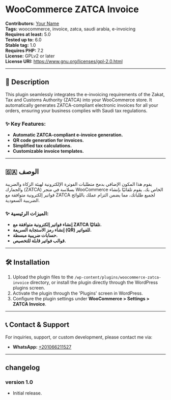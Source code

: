 
# WooCommerce ZATCA Invoice

**Contributors:** [Your Name](https://your-profile-link.com)  
**Tags:** woocommerce, invoice, zatca, saudi arabia, e-invoicing  
**Requires at least:** 5.0  
**Tested up to:** 6.0  
**Stable tag:** 1.0  
**Requires PHP:** 7.2  
**License:** GPLv2 or later  
**License URI:** https://www.gnu.org/licenses/gpl-2.0.html  

---

## 🚀 Description

This plugin seamlessly integrates the e-invoicing requirements of the Zakat, Tax and Customs Authority (ZATCA) into your WooCommerce store. It automatically generates ZATCA-compliant electronic invoices for all your orders, ensuring your business complies with Saudi tax regulations.

### ✨ Key Features:

*   **Automatic ZATCA-compliant e-invoice generation.**
*   **QR code generation for invoices.**
*   **Simplified tax calculations.**
*   **Customizable invoice templates.**

---

## 🇸🇦 الوصف

يقوم هذا المكون الإضافي بدمج متطلبات الفوترة الإلكترونية لهيئة الزكاة والضريبة والجمارك (ZATCA) بسلاسة في متجر WooCommerce الخاص بك. يقوم تلقائيًا بإنشاء فواتير إلكترونية متوافقة مع ZATCA لجميع طلباتك، مما يضمن التزام عملك باللوائح الضريبية السعودية.

### ✨ الميزات الرئيسية:

*   **إنشاء فواتير إلكترونية متوافقة مع ZATCA تلقائيًا.**
*   **إنشاء رمز الاستجابة السريعة (QR) للفواتير.**
*   **حسابات ضريبية مبسطة.**
*   **قوالب فواتير قابلة للتخصيص.**

---

## 🛠️ Installation

1.  Upload the plugin files to the `/wp-content/plugins/woocommerce-zatca-invoice` directory, or install the plugin directly through the WordPress plugins screen.
2.  Activate the plugin through the 'Plugins' screen in WordPress.
3.  Configure the plugin settings under **WooCommerce > Settings > ZATCA Invoice**.

---

## 📞 Contact & Support

For inquiries, support, or custom development, please contact me via:

*   **WhatsApp:** [+201066211527](https://wa.me/201066211527)

---

## changelog

### version 1.0

*   Initial release.
